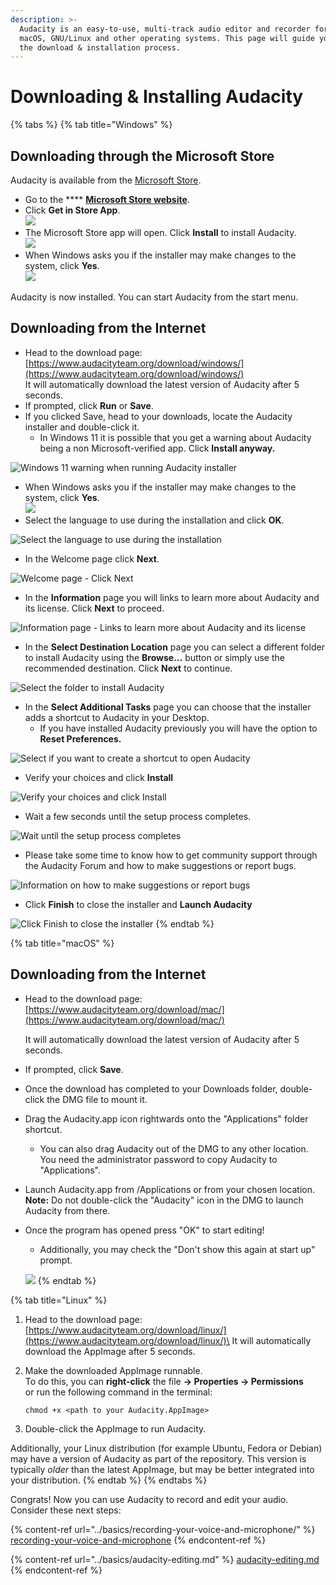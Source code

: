 ```yaml
---
description: >-
  Audacity is an easy-to-use, multi-track audio editor and recorder for Windows,
  macOS, GNU/Linux and other operating systems. This page will guide you through
  the download & installation process.
---
```


# Downloading & Installing Audacity

{% tabs %}
{% tab title="Windows" %}
## Downloading through the Microsoft Store

Audacity is available from the [Microsoft Store](https://apps.microsoft.com/store/detail/audacity/XP8K0J757HHRDW).&#x20;

* Go to the **** [**Microsoft Store website**](https://apps.microsoft.com/store/detail/audacity/XP8K0J757HHRDW).
* Click **Get in Store App**.\
  ![](<../.gitbook/assets/Microsoft Store Website.png>)
* The Microsoft Store app will open. Click **Install** to install Audacity.\
  ![](<../.gitbook/assets/MS Store install.png>)
* When Windows asks you if the installer may make changes to the system, click **Yes**.\
  ![](<../.gitbook/assets/User Account Control.png>)

Audacity is now installed. You can start Audacity from the start menu.

## Downloading from the Internet

* Head to the download page: [https://www.audacityteam.org/download/windows/](https://www.audacityteam.org/download/windows/) \
  It will automatically download the latest version of Audacity after 5 seconds.&#x20;
* If prompted, click **Run** or **Save**.&#x20;
* If you clicked Save, head to your downloads, locate the Audacity installer and double-click it.
  * In Windows 11 it is possible that you get a warning about Audacity being a  non Microsoft-verified app. Click **Install anyway.**

![Windows 11 warning when running Audacity installer](<../.gitbook/assets/Windows 11 - Microsoft-verified app warning.png>)

* When Windows asks you if the installer may make changes to the system, click **Yes**.\
  ![](<../.gitbook/assets/User Account Control.png>)
* Select the language to use during the installation and click **OK**.

![Select the language to use during the installation](<../.gitbook/assets/Select Setup Language.png>)

* In the Welcome page click **Next**.

![Welcome page - Click Next](<../.gitbook/assets/Welcome Audacity Setup.png>)

* In the **Information** page you will links to learn more about Audacity and its license. Click **Next** to proceed.

![Information page - Links to learn more about Audacity and its license](<../.gitbook/assets/Setup - License.png>)

* In the **Select Destination Location** page you can select a different folder to install Audacity using the **Browse...** button or simply use the recommended destination. Click **Next** to continue.

![Select the folder to install Audacity](<../.gitbook/assets/Setup - Select Destination Location.png>)

* In the **Select Additional Tasks** page you can choose that the installer adds a shortcut to Audacity in your Desktop.
  * If you have installed Audacity previously you will have the option to **Reset Preferences.**

![Select if you want to create a shortcut to open Audacity](<../.gitbook/assets/Setup - Additional Tasks.png>)

* Verify your choices and click **Install**

![Verify your choices and click Install](<../.gitbook/assets/Setup - Ready to install.png>)

* Wait a few seconds until the setup process completes.

![Wait until the setup process completes ](<../.gitbook/assets/Setup - Extracting.png>)

* Please take some time to know how to get community support through the Audacity Forum and how to make suggestions or report bugs.

![Information on how to make suggestions or report bugs](<../.gitbook/assets/Setup - Information before finish.png>)

* Click **Finish** to close the installer and **Launch Audacity**

![Click Finish to close the installer](<../.gitbook/assets/Setup - Completed.png>)
{% endtab %}

{% tab title="macOS" %}
## Downloading from the Internet

*   Head to the download page: [https://www.audacityteam.org/download/mac/](https://www.audacityteam.org/download/mac/)

    It will automatically download the latest version of Audacity after 5 seconds.
* If prompted, click **Save**.
* Once the download has completed to your Downloads folder, double-click the DMG file to mount it.
*   Drag the Audacity.app icon rightwards onto the "Applications" folder shortcut.

    * You can also drag Audacity out of the DMG to any other location. You need the administrator password to copy Audacity to "Applications".

    <img src="../.gitbook/assets/Audacity Mac Install.png" alt="" data-size="original">
* Launch Audacity.app from /Applications or from your chosen location.\
  **Note:** Do not double-click the "Audacity" icon in the DMG to launch Audacity from there.
*   Once the program has opened press "OK" to start editing!

    * Additionally, you may check the "Don't show this again at start up" prompt.

    ![](<../.gitbook/assets/Mac Welcome Screen.png>)
{% endtab %}

{% tab title="Linux" %}
1. Head to the download page: [https://www.audacityteam.org/download/linux/](https://www.audacityteam.org/download/linux/)\
   It will automatically download the AppImage after 5 seconds.&#x20;
2.  Make the downloaded AppImage runnable. \
    To do this, you can **right-click** the file **-> Properties -> Permissions**\
    or run the following command in the terminal:&#x20;

    ```
    chmod +x <path to your Audacity.AppImage>
    ```
3. Double-click the AppImage to run Audacity.&#x20;

Additionally, your Linux distribution (for example Ubuntu, Fedora or Debian) may have a version of Audacity as part of the repository. This version is typically _older_ than the latest AppImage, but may be better integrated into your distribution.&#x20;
{% endtab %}
{% endtabs %}

Congrats!  Now you can use Audacity to record and edit your audio. Consider these next steps:

{% content-ref url="../basics/recording-your-voice-and-microphone/" %}
[recording-your-voice-and-microphone](../basics/recording-your-voice-and-microphone/)
{% endcontent-ref %}

{% content-ref url="../basics/audacity-editing.md" %}
[audacity-editing.md](../basics/audacity-editing.md)
{% endcontent-ref %}

